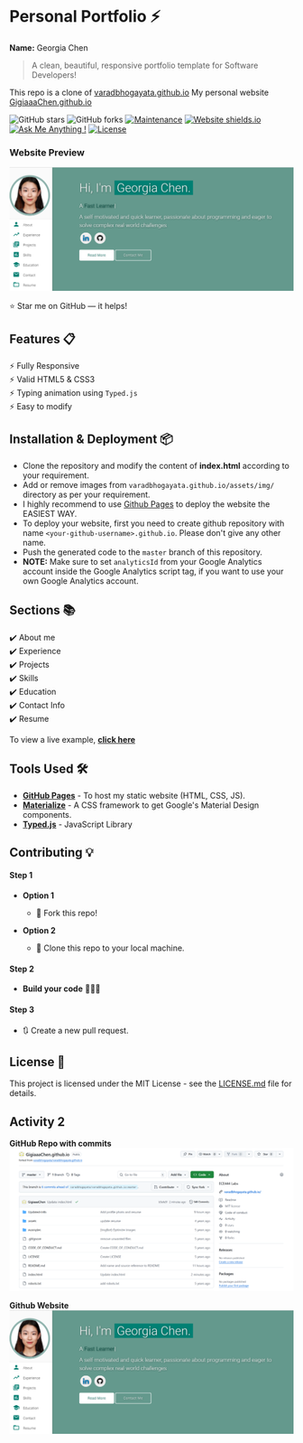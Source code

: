 # Personal Portfolio ⚡️ 
**Name:** Georgia Chen
> A clean, beautiful, responsive portfolio template for Software Developers!

This repo is a clone of [varadbhogayata.github.io](https://github.com/varadbhogayata/varadbhogayata.github.io)
My personal website [GigiaaaChen.github.io](https://GigiaaaChen.github.io)

![GitHub stars](https://img.shields.io/github/stars/GigiaaaChen/GigiaaaChen.github.io) 
![GitHub forks](https://img.shields.io/github/forks/GigiaaaChen/GigiaaaChen.github.io)
[![Maintenance](https://img.shields.io/badge/maintained-yes-green.svg)](https://github.com/GigiaaaChen/GigiaaaChen.github.io/commits/master)
[![Website shields.io](https://img.shields.io/badge/website-up-yellow)](https://GigiaaaChen.github.io)
[![Ask Me Anything !](https://img.shields.io/badge/ask%20me-linkedin-1abc9c.svg)](https://www.linkedin.com/in/georgiachennn/)
[![License](http://img.shields.io/:license-mit-blue.svg?style=flat-square)](http://badges.mit-license.org)

### Website Preview
<p align="center"> 
  <kbd>
    <a href="https://GigiaaaChen.github.io" target="_blank">
      <img src="Updated-Info/Website.png">
    </a>
  </kbd>
</p>

:star: Star me on GitHub — it helps!

## Features 📋
⚡️ Fully Responsive\
⚡️ Valid HTML5 & CSS3\
⚡️ Typing animation using `Typed.js`\
⚡️ Easy to modify

## Installation & Deployment 📦
- Clone the repository and modify the content of <b>index.html</b> according to your requirement.
- Add or remove images from `varadbhogayata.github.io/assets/img/` directory as per your requirement.
- I highly recommend to use [Github Pages](https://create-react-app.dev/docs/deployment/#github-pages) to deploy the website the EASIEST WAY.
- To deploy your website, first you need to create github repository with name `<your-github-username>.github.io`. Please don't give any other name.
- Push the generated code to the `master` branch of this repository.
- <b>NOTE:</b> Make sure to set `analyticsId` from your Google Analytics account inside the Google Analytics script tag, if you want to use your own Google Analytics account.

## Sections 📚
✔️ About me\
✔️ Experience\
✔️ Projects \
✔️ Skills \
✔️ Education\
✔️ Contact Info\
✔️ Resume

To view a live example, **[click here](https://GigiaaaChen.github.io)**

## Tools Used 🛠️
* [<b>GitHub Pages</b>](https://create-react-app.dev/docs/deployment/#github-pages) - To host my static website (HTML, CSS, JS).
* [<b>Materialize</b>](https://materializecss.com/) - A CSS framework to get Google's Material Design components.
* [<b>Typed.js</b>](https://mattboldt.com/demos/typed-js/) - JavaScript Library

## Contributing 💡
#### Step 1

- **Option 1**
    - 🍴 Fork this repo!

- **Option 2**
    - 👯 Clone this repo to your local machine.


#### Step 2

- **Build your code** 🔨🔨🔨

#### Step 3

- 🔃 Create a new pull request.

## License 📄
This project is licensed under the MIT License - see the [LICENSE.md](./LICENSE) file for details.

## Activity 2 

**GitHub Repo with commits**
![Repo after Activity 2](Updated-Info/Repo.png)

**Github Website**
![Live website homepage](Updated-Info/Website.png)

